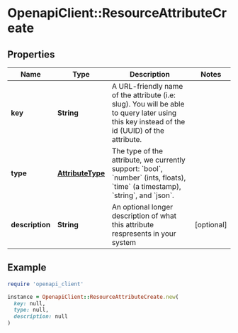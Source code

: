 # OpenapiClient::ResourceAttributeCreate

## Properties

| Name | Type | Description | Notes |
| ---- | ---- | ----------- | ----- |
| **key** | **String** | A URL-friendly name of the attribute (i.e: slug). You will be able to query later using this key instead of the id (UUID) of the attribute. |  |
| **type** | [**AttributeType**](AttributeType.md) | The type of the attribute, we currently support: &#x60;bool&#x60;, &#x60;number&#x60; (ints, floats), &#x60;time&#x60; (a timestamp), &#x60;string&#x60;, and &#x60;json&#x60;. |  |
| **description** | **String** | An optional longer description of what this attribute respresents in your system | [optional] |

## Example

```ruby
require 'openapi_client'

instance = OpenapiClient::ResourceAttributeCreate.new(
  key: null,
  type: null,
  description: null
)
```

